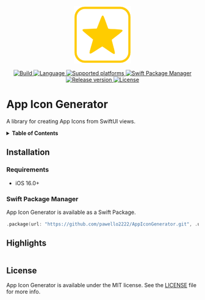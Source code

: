 <p align="center">
  <img src="./.resources/Assets/logo.png" alt="App Icon Generator logo" height=150>
</p>
<p align="center">
  <a href="https://github.com/pawello2222/AppIconGenerator/actions?query=branch%3Amain">
    <img src="https://img.shields.io/github/actions/workflow/status/pawello2222/AppIconGenerator/ci.yml?logo=github" alt="Build">
  </a>
  <a href="https://github.com/pawello2222/AppIconGenerator">
    <img src="https://img.shields.io/badge/language-swift-orange.svg" alt="Language">
  </a>
  <a href="https://github.com/pawello2222/AppIconGenerator#installation">
    <img src="https://img.shields.io/badge/platform-iOS-lightgrey.svg" alt="Supported platforms">
  </a>
  <a href="https://github.com/pawello2222/AppIconGenerator#installation">
    <img src="https://img.shields.io/badge/SPM-compatible-brightgreen.svg" alt="Swift Package Manager">
  </a>
  <a href="https://github.com/pawello2222/AppIconGenerator/releases">
    <img src="https://img.shields.io/github/v/release/pawello2222/AppIconGenerator" alt="Release version">
  </a>
  <a href="https://github.com/pawello2222/AppIconGenerator/blob/main/LICENSE.md">
    <img src="https://img.shields.io/github/license/pawello2222/AppIconGenerator" alt="License">
  </a>
</p>

# App Icon Generator

A library for creating App Icons from SwiftUI views.

<details>
  <summary>
    <b>Table of Contents</b>
  </summary>

  1. [Installation](#installation)
  2. [Highlights](#highlights)
  3. [License](#license)

</details>

## Installation <a name="installation"></a>

### Requirements
* iOS 16.0+

### Swift Package Manager

App Icon Generator is available as a Swift Package.

```swift
.package(url: "https://github.com/pawello2222/AppIconGenerator.git", .upToNextMajor(from: "1.0.0"))
```

## Highlights <a name="highlights"></a>

```swift

```

## License <a name="license"></a>

App Icon Generator is available under the MIT license. See the [LICENSE](./LICENSE.md) file for more info.
